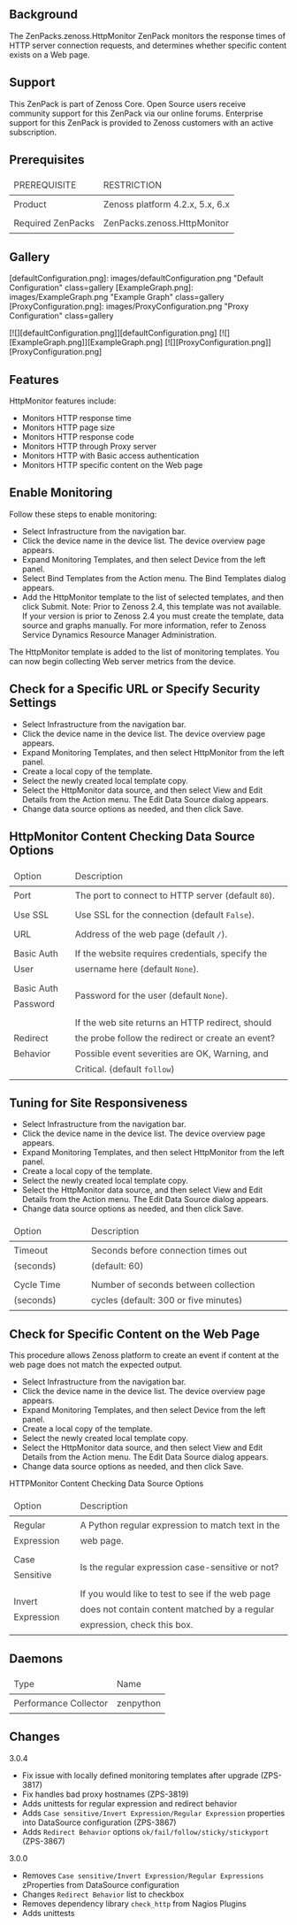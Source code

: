 Background
----------
The ZenPacks.zenoss.HttpMonitor ZenPack monitors the response times of HTTP server connection requests, and determines whether specific content exists on a Web page.

Support
-------
This ZenPack is part of Zenoss Core. Open Source users receive community support for this ZenPack via our online forums. Enterprise support for this ZenPack is provided to Zenoss customers with an active subscription.

Prerequisites
-------------
<table data-table="resource" style="color: rgb(61, 61, 61); line-height: 175%; background: transparent;">
    <thead>
        <tr data-table-header="togglable">
            <td>PREREQUISITE</td>
            <td>RESTRICTION</td>
        </tr>
    </thead>
    <tbody>
        <tr>
            <td>Product</td>
            <td>Zenoss platform 4.2.x, 5.x, 6.x</td>
        </tr>
        <tr>
            <td>Required ZenPacks</td>
            <td>ZenPacks.zenoss.HttpMonitor</td>
        </tr>
    </tbody>
</table>


Gallery
-------
[defaultConfiguration.png]: images/defaultConfiguration.png "Default Configuration" class=gallery
[ExampleGraph.png]: images/ExampleGraph.png "Example Graph" class=gallery
[ProxyConfiguration.png]: images/ProxyConfiguration.png "Proxy Configuration" class=gallery


[![][defaultConfiguration.png]][defaultConfiguration.png]
[![][ExampleGraph.png]][ExampleGraph.png]
[![][ProxyConfiguration.png]][ProxyConfiguration.png]


Features
--------
HttpMonitor features include:

- Monitors HTTP response time
- Monitors HTTP page size
- Monitors HTTP response code
- Monitors HTTP through Proxy server
- Monitors HTTP with Basic access authentication
- Monitors HTTP specific content on the Web page

Enable Monitoring
-----------------
Follow these steps to enable monitoring:

- Select Infrastructure from the navigation bar.
- Click the device name in the device list. The device overview page appears.
- Expand Monitoring Templates, and then select Device from the left panel.
- Select Bind Templates from the Action menu. The Bind Templates dialog appears.
- Add the HttpMonitor template to the list of selected templates, and then click Submit.
Note: Prior to Zenoss 2.4, this template was not available. If your version is prior to Zenoss 2.4 you must create the template, 
data source and graphs manually. For more information, refer to Zenoss Service Dynamics Resource Manager Administration.

The HttpMonitor template is added to the list of monitoring templates. You can now begin collecting Web server metrics from the device.


Check for a Specific URL or Specify Security Settings
-----------------------------------------------------
- Select Infrastructure from the navigation bar.
- Click the device name in the device list. The device overview page appears.
- Expand Monitoring Templates, and then select HttpMonitor from the left panel.
- Create a local copy of the template.
- Select the newly created local template copy.
- Select the HttpMonitor data source, and then select View and Edit Details from the Action menu. The Edit Data Source dialog appears.
- Change data source options as needed, and then click Save.

HttpMonitor Content Checking Data Source Options
------------------------------------------------
<table data-table="resource" style="color: rgb(61, 61, 61); line-height: 175%; background: transparent;">
    <thead>
        <tr data-table-header="togglable">
            <td>Option</td>
            <td>Description</td>
        </tr>
    </thead>
    <tbody>
        <tr>
            <td>Port</td>
            <td>The port to connect to HTTP server (default <code>80</code>).</td>
        </tr>
        <tr>
            <td>Use SSL</td>
            <td>Use SSL for the connection (default <code>False</code>).</td>
        </tr>
        <tr>
            <td>URL</td>
            <td>Address of the web page (default <code>/</code>).</td>
        </tr>
        <tr>
            <td>Basic Auth User</td>
            <td>If the website requires credentials, specify the username here (default <code>None</code>).</td>
        </tr>
        <tr>
            <td>Basic Auth Password</td>
            <td>Password for the user (default <code>None</code>).</td>
        </tr>
        <tr>
            <td>Redirect Behavior</td>
            <td>If the web site returns an HTTP redirect, should the probe follow the redirect or create an event? Possible event severities are OK, Warning, and Critical. (default <code>follow</code>)</td>
        </tr>
    </tbody>
</table>


Tuning for Site Responsiveness
------------------------------
- Select Infrastructure from the navigation bar.
- Click the device name in the device list. The device overview page appears.
- Expand Monitoring Templates, and then select HttpMonitor from the left panel.
- Create a local copy of the template.
- Select the newly created local template copy.
- Select the HttpMonitor data source, and then select View and Edit Details from the Action menu. The Edit Data Source dialog appears.
- Change data source options as needed, and then click Save.

<table data-table="resource" style="color: rgb(61, 61, 61); line-height: 175%; background: transparent;">
    <thead>
        <tr data-table-header="togglable">
            <td>Option</td>
            <td>Description</td>
        </tr>
    </thead>
    <tbody>
        <tr>
            <td>Timeout (seconds)</td>
            <td>Seconds before connection times out (default: 60)</td>
        </tr>
        <tr>
            <td>Cycle Time (seconds)</td>
            <td>Number of seconds between collection cycles (default: 300 or five minutes)</td>
        </tr>
    </tbody>
</table>


Check for Specific Content on the Web Page
------------------------------------------
This procedure allows Zenoss platform to create an event if content at the web page does not match the expected output.

- Select Infrastructure from the navigation bar.
- Click the device name in the device list. The device overview page appears.
- Expand Monitoring Templates, and then select Device from the left panel.
- Create a local copy of the template.
- Select the newly created local template copy.
- Select the HttpMonitor data source, and then select View and Edit Details from the Action menu. The Edit Data Source dialog appears.
- Change data source options as needed, and then click Save.

HTTPMonitor Content Checking Data Source Options
<table data-table="resource" style="color: rgb(61, 61, 61); line-height: 175%; background: transparent;">
    <thead>
        <tr data-table-header="togglable">
            <td>Option</td>
            <td>Description</td>
        </tr>
    </thead>
    <tbody>
        <tr>
            <td>Regular Expression</td>
            <td>A Python regular expression to match text in the web page.</td>
        </tr>
        <tr>
            <td>Case Sensitive</td>
            <td>Is the regular expression case-sensitive or not?</td>
        </tr>
        <tr>
            <td>Invert Expression</td>
            <td>If you would like to test to see if the web page does not contain content matched by a regular expression, check this box.</td>
        </tr>
    </tbody>
</table>


Daemons
-------
<table data-table="resource" style="color: rgb(61, 61, 61); line-height: 175%; background: transparent;">
    <thead>
        <tr data-table-header="togglable">
            <td>Type</td>
            <td>Name</td>
        </tr>
    </thead>
    <tbody>
        <tr>
            <td>Performance Collector</td>
            <td>zenpython</td>
        </tr>
    </tbody>
</table>



Changes
-------
3.0.4

- Fix issue with locally defined monitoring templates after upgrade (ZPS-3817)
- Fix handles bad proxy hostnames (ZPS-3819)
- Adds unittests for regular expression and redirect behavior
- Adds `Case sensitive/Invert Expression/Regular Expression` properties into DataSource configuration (ZPS-3867)
- Adds `Redirect Behavior` options `ok/fail/follow/sticky/stickyport` (ZPS-3867)

3.0.0

- Removes `Case sensitive/Invert Expression/Regular Expressions` zProperties from DataSource configuration
- Changes `Redirect Behavior` list to checkbox
- Removes dependency library `check_http` from Nagios Plugins
- Adds unittests

